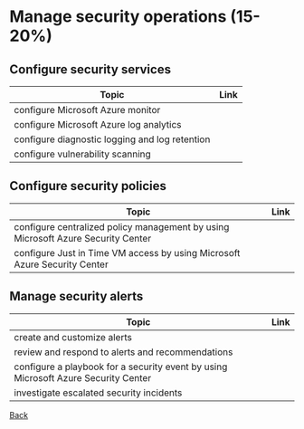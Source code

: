 # Manage security operations (15-20%)

## Configure security services

| Topic | Link |
| --- | --- |
|configure Microsoft Azure monitor
|configure Microsoft Azure log analytics
|configure diagnostic logging and log retention
|configure vulnerability scanning

## Configure security policies

| Topic | Link |
| --- | --- |
|configure centralized policy management by using Microsoft Azure Security Center
|configure Just in Time VM access by using Microsoft Azure Security Center

## Manage security alerts

| Topic | Link |
| --- | --- |
|create and customize alerts
|review and respond to alerts and recommendations
|configure a playbook for a security event by using Microsoft Azure Security Center
|investigate escalated security incidents

[Back](index.md)